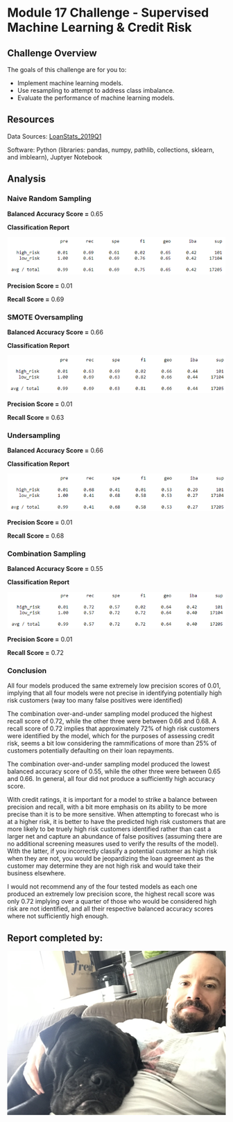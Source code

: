 # Module 17 Challenge - Supervised Machine Learning & Credit Risk

## Challenge Overview

The goals of this challenge are for you to:

- Implement machine learning models.
- Use resampling to attempt to address class imbalance.
- Evaluate the performance of machine learning models.

## Resources

Data Sources: [LoanStats_2019Q1](Module-17-Challenge-Resources/LoanStats_2019Q1.csv)

Software: Python (libraries: pandas, numpy, pathlib, collections, sklearn, and imblearn), Juptyer Notebook

## Analysis

### Naive Random Sampling

**Balanced Accuracy Score =** 0.65

**Classification Report**

![](images/nro.PNG)

**Precision Score =** 0.01

**Recall Score =** 0.69

### SMOTE Oversampling

**Balanced Accuracy Score =** 0.66

**Classification Report**

![](images/SMOTE.PNG)

**Precision Score =** 0.01

**Recall Score =** 0.63

### Undersampling

**Balanced Accuracy Score =** 0.66

**Classification Report**

![](images/under.PNG)

**Precision Score =** 0.01

**Recall Score =** 0.68

### Combination Sampling

**Balanced Accuracy Score =** 0.55

**Classification Report**

![](images/combo.PNG)

**Precision Score =** 0.01

**Recall Score =** 0.72

### Conclusion

All four models produced the same extremely low precision scores of 0.01, implying that all four models were not precise in identifying potentially high risk customers (way too many false positives were identified)

The combination over-and-under sampling model produced the highest recall score of 0.72, while the other three were between 0.66 and 0.68. A recall score of 0.72 implies that approximately 72% of high risk customers were identified by the model, which for the purposes of assessing credit risk, seems a bit low considering the rammifications of more than 25% of customers potentially defaulting on their loan repayments.

The combination over-and-under sampling model produced the lowest balanced accuracy score of 0.55, while the other three were between 0.65 and 0.66. In general, all four did not produce a sufficiently high accuracy score. 

With credit ratings, it is important for a model to strike a balance between precision and recall, with a bit more emphasis on its ability to be more precise than it is to be more sensitive. When attempting to forecast who is at a higher risk, it is better to have the predicted high risk customers that are more likely to be truely high risk customers identified rather than cast a larger net and capture an abundance of false positives (assuming there are no additional screening measures used to verify the results of the model). With the latter, if you incorrectly classify a potential customer as high risk when they are not, you would be jeopardizing the loan agreement as the customer may determine they are not high risk and would take their business elsewhere. 

I would not recommend any of the four tested models as each one produced an extremely low precision score, the highest recall score was only 0.72 implying over a quarter of those who would be considered high risk are not identified, and all their respective balanced accuracy scores where not sufficiently high enough. 

## Report completed by:

![](images/sal.jpg)

